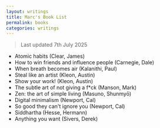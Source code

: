 ```yaml
---
layout: writings
title: Marc's Book List
permalink: books
categories: writings
---
```


> Last updated 7th July 2025

- Atomic habits (Clear, James)
- How to win friends and influence people (Carnegie, Dale)
- When breath becomes air (Kalanithi, Paul)
- Steal like an artist (Kleon, Austin)
- Show your work! (Kleon, Austin)
- The subtle art of not giving a f\*ck (Manson, Mark)
- Zen: the art of simple living (Masuno, Shunmyō)
- Digital minimalism (Newport, Cal)
- So good they can't ignore you (Newport, Cal)
- Siddhartha (Hesse, Hermann)
- Anything you want (Sivers, Derek)
